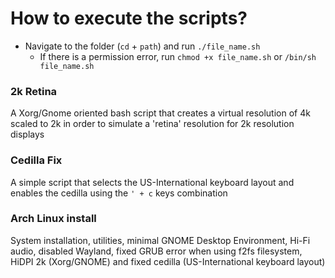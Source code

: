 # How to execute the scripts?

* Navigate to the folder (`cd` + `path`) and run `./file_name.sh`
  * If there is a permission error, run `chmod +x file_name.sh` or `/bin/sh file_name.sh`


###  2k Retina

   A Xorg/Gnome oriented bash script that creates a virtual resolution of 4k scaled to 2k in order to simulate a 'retina' resolution for 2k resolution displays
  

###  Cedilla Fix

   A simple script that selects the US-International keyboard layout and enables the cedilla using the ```' + c``` keys combination
   
   
### Arch Linux install

   System installation, utilities, minimal GNOME Desktop Environment, Hi-Fi audio, disabled Wayland, fixed GRUB error when using f2fs filesystem, HiDPI 2k (Xorg/GNOME) and fixed cedilla (US-International keyboard layout)
   
